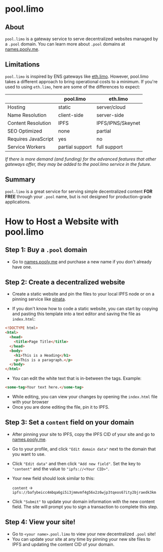 # pool.limo

## About

`pool.limo` is a gateway service to serve decentralized websites managed by a `.pool` domain. You can learn more about `.pool` domains at [names.pooly.me](https://names.pooly.me/).

## Limitations

`pool.limo` is inspired by ENS gateways like [eth.limo](https://eth.limo). However, pool.limo takes a different approach to bring operational costs to a minimum. If you're used to using `eth.limo`, here are some of the differences to expect:

|                    | pool.limo          | eth.limo           |
|--------------------|--------------------|--------------------|
| Hosting            | static             | server/cloud       |
| Name Resolution    | client-side        | server-side        |
| Content Resolution | IPFS               | IPFS/IPNS/Skeynet  |
| SEO Optimized      | none               | partial            |
| Requires JavaScript| yes                | no                 |
| Service Workers    | partial support    | full support       |

*If there is more demand (and funding) for the advanced features that other gateways offer, they may be added to the pool.limo service in the future.*

## Summary

`pool.limo` is a great service for serving simple decentralized content **FOR FREE** through your `.pool` name, but is not designed for production-grade applications.

# How to Host a Website with pool.limo

## Step 1: Buy a `.pool` domain

- Go to [names.pooly.me](https://names.pooly.me/) and purchase a new name if you don't already have one.

## Step 2: Create a decentralized website

- Create a static website and pin the files to your local IPFS node or on a pinning service like [pinata](https://pinata.cloud).

- If you don't know how to code a static website, you can start by copying and pasting this template into a text editor and saving the file as `index.html`:

```html
<!DOCTYPE html>
<html>
  <head>
    <title>Page Title</title>
  </head>
  <body>
    <h1>This is a Heading</h1>
    <p>This is a paragraph.</p>
  </body>
</html>
```

- You can edit the white text that is in-between the tags. Example:
```html
<some-tag>Your text here.</some-tag>
```

- While editing, you can view your changes by opening the `index.html` file with your browser
- Once you are done editing the file, pin it to IPFS.

## Step 3: Set a `content` field on your domain

- After pinning your site to IPFS, copy the IPFS CID of your site and go to [names.pooly.me](https://names.pooly.me/).

- Go to your profile, and click `"Edit domain data"` next to the domain that you want to use.

- Click `"Edit data"` and then click `"Add new field"`. Set the key to `"content"` and the value to `"ipfs://<Your CID>"`.

- Your new field should look similar to this:

  `content` -> `ipfs://bafybeicc4mbqa6gi5i3jmmvmf4g56x2z6wjp3tqeos67ity2bjraedk3km`

- Click `"Submit"` to update your domain information with the new content field. The site will prompt you to sign a transaction to complete this step.

## Step 4: View your site!

- Go to `<your name>.pool.limo` to view your new decentralized `.pool` site!
- You can update your site at any time by pinning your new site files to IPFS and updating the content CID of your domain.